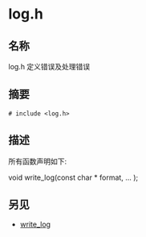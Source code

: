 # log.h

## 名称

log.h 定义错误及处理错误

## 摘要

`# include <log.h>`

## 描述

所有函数声明如下:

void write_log(const char * format, ... );

## 另见

- [write_log](./write_log.md)

